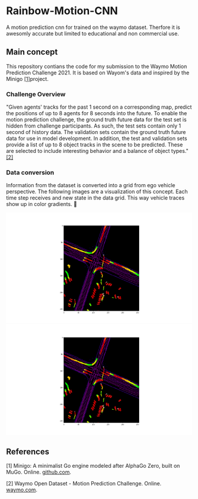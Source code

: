 # Rainbow-Motion-CNN
A motion prediction cnn for trained on the waymo dataset. Therfore it is awesomly accurate but limited to educational and non commercial use.

## Main concept
This repository contians the code for my submission to the Waymo Motion Prediction Challenge 2021. It is based on Wayom's data and inspired by the Minigo [[1]](#1)project. 

### Challenge Overview
"Given agents' tracks for the past 1 second on a corresponding map, predict the positions of up to 8 agents for 8 seconds into the future. To enable the motion prediction challenge, the ground truth future data for the test set is hidden from challenge participants. As such, the test sets contain only 1 second of history data. The validation sets contain the ground truth future data for use in model development. In addition, the test and validation sets provide a list of up to 8 object tracks in the scene to be predicted. These are selected to include interesting behavior and a balance of object types." [[2]](#2)

### Data conversion
Information from the dataset is converted into a grid from ego vehicle perspective. The following images are a visualization of this concept. Each time step receives and new state in the data grid. This way vehicle traces show up in color gradients. :rainbow:

<img src="images/visu_uncompressed_tf_example_training_training_tfexample_tfrecord-00000-of-01000.png" height="300" alt="Image of the Rainbow Traces for past second.">

<img src="images/visu_uncompressed_tf_example_training_training_tfexample_tfrecord-00000-of-01000.png" height="300" alt="Image of the Rainbow Traces for all 9 seconds.">

## References
<a id="1">[1]</a> 
Minigo: A minimalist Go engine modeled after AlphaGo Zero, built on MuGo. 
Online.
[github.com](https://github.com/tensorflow/minigo).

<a id="2">[2]</a> 
Waymo Open Dataset - Motion Prediction Challenge. 
Online. 
[waymo.com](https://waymo.com/open/challenges/2021/motion-prediction/).